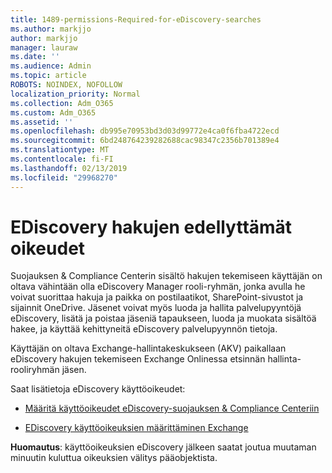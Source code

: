 ```yaml
---
title: 1489-permissions-Required-for-eDiscovery-searches
ms.author: markjjo
author: markjjo
manager: lauraw
ms.date: ''
ms.audience: Admin
ms.topic: article
ROBOTS: NOINDEX, NOFOLLOW
localization_priority: Normal
ms.collection: Adm_O365
ms.custom: Adm_O365
ms.assetid: ''
ms.openlocfilehash: db995e70953bd3d03d99772e4ca0f6fba4722ecd
ms.sourcegitcommit: 6bd248764239282688cac98347c2356b701389e4
ms.translationtype: MT
ms.contentlocale: fi-FI
ms.lasthandoff: 02/13/2019
ms.locfileid: "29968270"
---
```

# <a name="permissions-required-for-ediscovery-searches"></a>EDiscovery hakujen edellyttämät oikeudet

Suojauksen & Compliance Centerin sisältö hakujen tekemiseen käyttäjän on oltava vähintään olla eDiscovery Manager rooli-ryhmän, jonka avulla he voivat suorittaa hakuja ja paikka on postilaatikot, SharePoint-sivustot ja sijainnit OneDrive. Jäsenet voivat myös luoda ja hallita palvelupyyntöjä eDiscovery, lisätä ja poistaa jäseniä tapaukseen, luoda ja muokata sisältöä hakee, ja käyttää kehittyneitä eDiscovery palvelupyynnön tietoja.

Käyttäjän on oltava Exchange-hallintakeskukseen (AKV) paikallaan eDiscovery hakujen tekemiseen Exchange Onlinessa etsinnän hallinta-rooliryhmän jäsen.

Saat lisätietoja eDiscovery käyttöoikeudet: 

- [Määritä käyttöoikeudet eDiscovery-suojauksen & Compliance Centeriin](https://docs.microsoft.com/office365/securitycompliance/assign-ediscovery-permissions)

- [EDiscovery käyttöoikeuksien määrittäminen Exchange](https://docs.microsoft.com/exchange/security-and-compliance/in-place-ediscovery/assign-ediscovery-permissions)

**Huomautus**: käyttöoikeuksien eDiscovery jälkeen saatat joutua muutaman minuutin kuluttua oikeuksien välitys pääobjektista.
